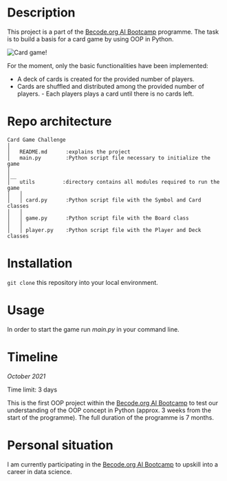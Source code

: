 # Description
This project is a part of the [Becode.org AI Bootcamp](https://becode.org/learn/ai-bootcamp/) programme. The task is to build a basis for a card game by using OOP in Python. 

![Card game!](https://media.giphy.com/media/3o7TKP35NXE4rWwXjW/giphy.gif)

For the moment, only the basic functionalities have been implemented:
- A deck of cards is created for the provided number of players.
- Cards are shuffled and distributed among the provided number of players. - Each players plays a card until there is no cards left.

# Repo architecture
```
Card Game Challenge
│
│   README.md      :explains the project
│   main.py        :Python script file necessary to initialize the game
│   
│__   
│   utils         :directory contains all modules required to run the game
│   │
│   │ card.py      :Python script file with the Symbol and Card classes 
│   │
│   │ game.py      :Python script file with the Board class
│   │
│   │ player.py    :Python script file with the Player and Deck classes

```

# Installation
`git clone` this repository into your local environment. 

# Usage
In order to start the game run *main.py* in your command line.

# Timeline
*October 2021*

Time limit: 3 days

This is the first OOP project within the [Becode.org AI Bootcamp](https://becode.org/learn/ai-bootcamp/) to test our understanding of the OOP concept in Python (approx. 3 weeks from the start of the programme). The full duration of the programme is 7 months. 

# Personal situation
I am currently participating in the [Becode.org AI Bootcamp](https://becode.org/learn/ai-bootcamp/) to upskill into a career in data science. 


